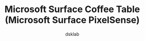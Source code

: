 ---
author: dsklab
title: Microsoft Surface Coffee Table (Microsoft Surface PixelSense)
image_url: /images/microsoft-surface-coffee-table2.jpg
caption: 'Το  Microsoft Surface Coffee Table (Microsoft Surface PixelSense) είναι μια διαδραστική πλατφόρμα υπολογιστικής επιφάνειας, που επιτρέπει σε ένα ή περισσότερα άτομα να χρησιμοποιούν και να αγγίζουν αντικείμενα πραγματικού κόσμου και να μοιράζονται ταυτόχρονα ψηφιακό περιεχόμενο.'
license_url: ''
license_text:
categories:
  - tools
tags:
  - Microsoft Surface Coffee Table 
  - Microsoft Surface PixelSense
---
